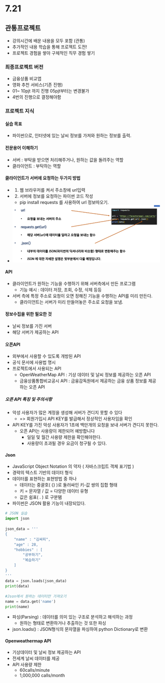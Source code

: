 # 7.21
## 관통프로젝트
* 강의시간에 배운 내용을 모두 포함 (관통)
* 추가적인 내용 학습을 통해 프로젝트 도전!
* 프로젝트 경험을 쌓아 구체적인 직무 경험 쌓기
  
### 최종프로젝트 버전
* 금융상품 비교앱
* 영화 추천 서비스(기존 진행)
* 01~ 10pjt 까지 진행 05pjt부터는 변경불가
* 4번의 진행으로 결정해야함

### 프로젝트 지식
#### 실습 목표
* 파이썬으로, 인터넷에 있는 날씨 정보를 가져와 원하는 정보를 출력.
#### 전문용어 이해하기
* 서버 : 부탁을 받으면 처리해주거나, 원하는 값을 돌려주는 역할
* 클라이언트 : 부탁하는 역할
#### 클라이언트가 서버에 요청하는 두가지 방법
* 1. 웹 브라우저를 켜서 주소창에 url입력
* 2. 서버에 정보를 요청하는 파이썬 코드 작성
    *  pip install requests 를 사용하여 url 정보따오기.
 * ![사진1](<사진1 코드설명.PNG>)
#### API
  * 클라이언트가 원하는 기능을 수행하기 위해 서버측에서 만든 프로그램
    * 기능 예시 : 데이터 저장, 조회, 수정, 삭제 등등
  * 서버 측에 특정 주소로 요청이 오면 정해진 기능을 수행하는 API를 미리 만든다.
    * 클라이언트는 서버가 미리 만들어놓은 주소로 요청을 보냄.
#### 정보수집을 위한 필요한 것
* 날씨 정보를 가진 서버
* 해당 서버가 제공하는 API
#### 오픈API
* 외부에서 사용할 수 있도록 개방된 API
* 공식 문서에 사용법 명시
* 프로젝트에서 사용되는 API
  * OpenWeatherMap API : 기상 데이터 및 날씨 정보를 제공하는 오픈 API
  * 금융상품통합비교공시 API : 금융감독원에서 제공하는 금융 상품 정보를 제공하는 오픈 API
##### 오픈 API 특징 및 주의사항
* 악성 사용자가 많은 계정을 생성해 서버가 견디지 못할 수 있다
  * => 회원가입시 API KEY를 발급해서 정상적인 사용자임을 확인
* API KEY를 가진 악성 사용자가 1초에 백만개의 요청을 보내 서버가 견디지 못한다.
  * 오픈 API는 사용량이 제한되어 예방합니다
    * 일일 및 월간 사용량 제한을 확인해야한다.
    * 사용량이 초과될 경우 요금이 청구될 수 있다.

#### Json
* JavaScript Object Notation 의 약자 ( 자바스크립트 객체 표기법 )
* 경략의 텍스트 기반의 데이터 형식
* 데이터를 표현하는 표현방법 중 하나
  * 데이터는 중괄호( {} )로 둘러싸인 키-값 쌍의 집합 형태
  * 키 = 문자열 / 값 = 다양한 데이터 유형
  * 값은 쉼표( . ) 로 구분됌
* 파이썬은 JSON 활용 기능이 내장되있다.
```py
# JSON 실습
import json

json_data = '''
{
    "name" : "김싸피",
    "age" : 28,
    "hobbies" : [
        "공부하기",
        "복습하기"
    ]
}
'''
data = json.loads(json_data)
print(data)

#Json에서 원하는 데이터만 가져오기
name = data.get('name')
print(name)
```
* 파싱(Parsing) : 데이터를 의미 있는 구조로 분석하고 해석하는 과정
    * 원하는 형태로 변환하거나 추출하는 것 또한 파싱
* json.loads() : JSON형식의 문자열을 파싱하여 python Dictionary로 변환

#### Openweathermap API
* 기상데이터 및 날씨 정보 제공하는 API
* 전세계 날씨 데이터를 제공
* API 사용량 제한
  * 60calls/minute
  * 1,000,000 calls/month

